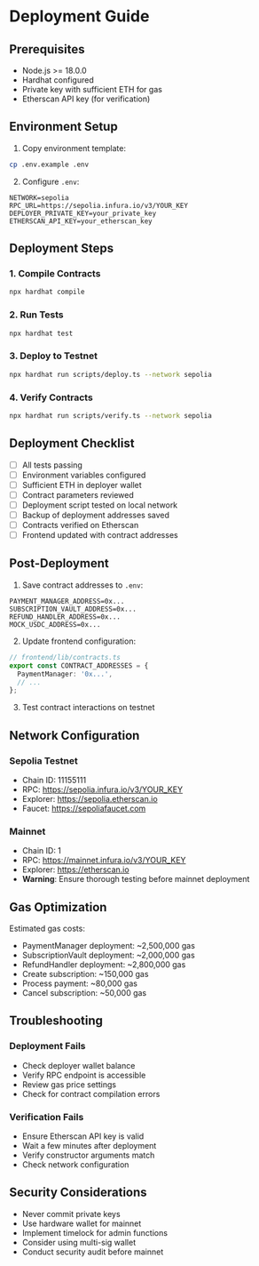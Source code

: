 # Deployment Guide

## Prerequisites

- Node.js >= 18.0.0
- Hardhat configured
- Private key with sufficient ETH for gas
- Etherscan API key (for verification)

## Environment Setup

1. Copy environment template:
```bash
cp .env.example .env
```

2. Configure `.env`:
```
NETWORK=sepolia
RPC_URL=https://sepolia.infura.io/v3/YOUR_KEY
DEPLOYER_PRIVATE_KEY=your_private_key
ETHERSCAN_API_KEY=your_etherscan_key
```

## Deployment Steps

### 1. Compile Contracts

```bash
npx hardhat compile
```

### 2. Run Tests

```bash
npx hardhat test
```

### 3. Deploy to Testnet

```bash
npx hardhat run scripts/deploy.ts --network sepolia
```

### 4. Verify Contracts

```bash
npx hardhat run scripts/verify.ts --network sepolia
```

## Deployment Checklist

- [ ] All tests passing
- [ ] Environment variables configured
- [ ] Sufficient ETH in deployer wallet
- [ ] Contract parameters reviewed
- [ ] Deployment script tested on local network
- [ ] Backup of deployment addresses saved
- [ ] Contracts verified on Etherscan
- [ ] Frontend updated with contract addresses

## Post-Deployment

1. Save contract addresses to `.env`:
```
PAYMENT_MANAGER_ADDRESS=0x...
SUBSCRIPTION_VAULT_ADDRESS=0x...
REFUND_HANDLER_ADDRESS=0x...
MOCK_USDC_ADDRESS=0x...
```

2. Update frontend configuration:
```typescript
// frontend/lib/contracts.ts
export const CONTRACT_ADDRESSES = {
  PaymentManager: '0x...',
  // ...
};
```

3. Test contract interactions on testnet

## Network Configuration

### Sepolia Testnet

- Chain ID: 11155111
- RPC: https://sepolia.infura.io/v3/YOUR_KEY
- Explorer: https://sepolia.etherscan.io
- Faucet: https://sepoliafaucet.com

### Mainnet

- Chain ID: 1
- RPC: https://mainnet.infura.io/v3/YOUR_KEY
- Explorer: https://etherscan.io
- **Warning**: Ensure thorough testing before mainnet deployment

## Gas Optimization

Estimated gas costs:
- PaymentManager deployment: ~2,500,000 gas
- SubscriptionVault deployment: ~2,000,000 gas
- RefundHandler deployment: ~2,800,000 gas
- Create subscription: ~150,000 gas
- Process payment: ~80,000 gas
- Cancel subscription: ~50,000 gas

## Troubleshooting

### Deployment Fails

- Check deployer wallet balance
- Verify RPC endpoint is accessible
- Review gas price settings
- Check for contract compilation errors

### Verification Fails

- Ensure Etherscan API key is valid
- Wait a few minutes after deployment
- Verify constructor arguments match
- Check network configuration

## Security Considerations

- Never commit private keys
- Use hardware wallet for mainnet
- Implement timelock for admin functions
- Consider using multi-sig wallet
- Conduct security audit before mainnet

